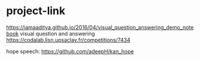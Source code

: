 # project-link
https://iamaaditya.github.io/2016/04/visual_question_answering_demo_notebook  visual question and answering
https://codalab.lisn.upsaclay.fr/competitions/7434

hope speech:
https://github.com/adeepH/kan_hope
